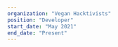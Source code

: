```yaml
---
organization: "Vegan Hacktivists"
position: "Developer"
start_date: "May 2021"
end_date: "Present"
---
```

